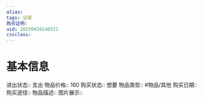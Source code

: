 ```yaml
---
alias: 
tags: 记录
购买证明: 
uid: 20230420140321 
cssclass: 
---
```


# 基本信息
进出状态:: 支出
物品价格:: 160
购买状态:: 想要
物品类型:: #物品/其他
购买日期:: 
购买途径:: 
物品描述:: 
图片展示:: 


